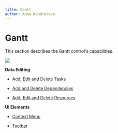 ```yaml
---
title: Gantt
author: Anna Kondratova
---
```

# Gantt

This section describes the Gantt control's capabilities. 

![](~/interface-elements-for-web/images/Gantt/overview.png)

**Data Editing**

* [Add, Edit and Delete Tasks](gantt/data-editing/modify-tasks.md)

* [Add and Delete Dependencies](gantt/data-editing/modify-dependencies.md)

* [Add, Edit and Delete Resources](gantt/data-editing/modify-resources.md)

**UI Elements**

- [Context Menu](gantt/context-menu.md)

- [Toolbar](gantt/toolbar.md)
